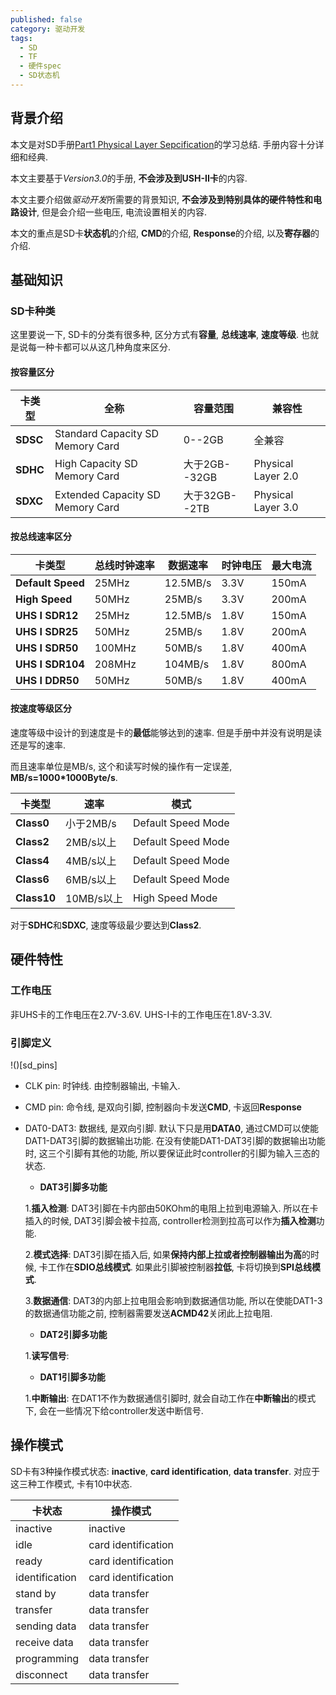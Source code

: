 ```yaml
---
published: false
category: 驱动开发
tags:
  - SD
  - TF
  - 硬件spec
  - SD状态机
---
```

## 背景介绍

本文是对SD手册[Part1 Physical Layer Sepcification](https://www.sdcard.org/downloads/pls/index.html)的学习总结. 手册内容十分详细和经典.

本文主要基于*Version3.0*的手册, **不会涉及到USH-II卡**的内容.

本文主要介绍做*驱动开发*所需要的背景知识, **不会涉及到特别具体的硬件特性和电路设计**, 但是会介绍一些电压, 电流设置相关的内容.

本文的重点是SD卡**状态机**的介绍, **CMD**的介绍, **Response**的介绍, 以及**寄存器**的介绍.

## 基础知识

### SD卡种类

这里要说一下, SD卡的分类有很多种, 区分方式有**容量**, **总线速率**, **速度等级**. 也就是说每一种卡都可以从这几种角度来区分.

#### 按容量区分

卡类型|全称|容量范围|兼容性
----|----|----|----
**SDSC**|Standard Capacity SD Memory Card|0--2GB|全兼容
**SDHC**|High Capacity SD Memory Card|大于2GB--32GB|Physical Layer 2.0
**SDXC**|Extended Capacity SD Memory Card|大于32GB--2TB|Physical Layer 3.0


#### 按总线速率区分

卡类型|总线时钟速率|数据速率|时钟电压|最大电流
----|----|----|----|----
**Default Speed**|25MHz|12.5MB/s|3.3V|150mA
**High Speed**|50MHz|25MB/s|3.3V|200mA
**UHS I SDR12**|25MHz|12.5MB/s|1.8V|150mA
**UHS I SDR25**|50MHz|25MB/s|1.8V|200mA
**UHS I SDR50**|100MHz|50MB/s|1.8V|400mA
**UHS I SDR104**|208MHz|104MB/s|1.8V|800mA
**UHS I DDR50**|50MHz|50MB/s|1.8V|400mA

#### 按速度等级区分

速度等级中设计的到速度是卡的**最低**能够达到的速率. 但是手册中并没有说明是读还是写的速率.

而且速率单位是MB/s, 这个和读写时候的操作有一定误差, **MB/s=1000\*1000Byte/s**.

卡类型|速率|模式
----|----|----
**Class0**|小于2MB/s|Default Speed Mode
**Class2**|2MB/s以上|Default Speed Mode
**Class4**|4MB/s以上|Default Speed Mode
**Class6**|6MB/s以上|Default Speed Mode
**Class10**|10MB/s以上|High Speed Mode

对于**SDHC**和**SDXC**, 速度等级最少要达到**Class2**.

## 硬件特性

### 工作电压

非UHS卡的工作电压在2.7V-3.6V.
UHS-I卡的工作电压在1.8V-3.3V.

### 引脚定义

!()[sd_pins]

- CLK pin: 时钟线. 由控制器输出, 卡输入.
- CMD pin: 命令线, 是双向引脚, 控制器向卡发送**CMD**, 卡返回**Response**
- DAT0-DAT3: 数据线, 是双向引脚. 默认下只是用**DATA0**, 通过CMD可以使能DAT1-DAT3引脚的数据输出功能. 在没有使能DAT1-DAT3引脚的数据输出功能时, 这三个引脚有其他的功能, 所以要保证此时controller的引脚为输入三态的状态.

	- **DAT3引脚多功能**
    
    1.**插入检测**: DAT3引脚在卡内部由50KOhm的电阻上拉到电源输入. 所以在卡插入的时候, DAT3引脚会被卡拉高, controller检测到拉高可以作为**插入检测**功能.

    2.**模式选择**: DAT3引脚在插入后, 如果**保持内部上拉或者控制器输出为高**的时候, 卡工作在**SDIO总线模式**. 如果此引脚被控制器**拉低**, 卡将切换到**SPI总线模式**.

    3.**数据通信**: DAT3的内部上拉电阻会影响到数据通信功能, 所以在使能DAT1-3的数据通信功能之前, 控制器需要发送**ACMD42**关闭此上拉电阻.

	- **DAT2引脚多功能**
    
    1.**读写信号**: 

	- **DAT1引脚多功能**
    
    1.**中断输出**: 在DAT1不作为数据通信引脚时, 就会自动工作在**中断输出**的模式下, 会在一些情况下给controller发送中断信号.

## 操作模式

SD卡有3种操作模式状态: **inactive**, **card identification**, **data transfer**. 对应于这三种工作模式, 卡有10中状态.

卡状态|操作模式
----|----
inactive|inactive
idle|card identification
ready|card identification
identification|card identification
stand by|data transfer
transfer|data transfer
sending data|data transfer
receive data|data transfer
programming|data transfer
disconnect|data transfer

###
